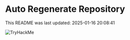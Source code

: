 # Auto Regenerate Repository

This README was last updated: 2025-01-16 20:08:41

 ![TryHackMe](https://tryhackme.com/badge/533634)